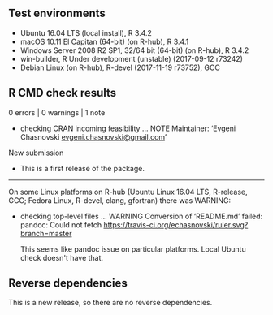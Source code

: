 ## Test environments
* Ubuntu 16.04 LTS (local install), R 3.4.2
* macOS 10.11 El Capitan (64-bit) (on R-hub), R 3.4.1
* Windows Server 2008 R2 SP1, 32/64 bit (64-bit) (on R-hub), R 3.4.2
* win-builder, R Under development (unstable) (2017-09-12 r73242)
* Debian Linux (on R-hub), R-devel (2017-11-19 r73752), GCC

## R CMD check results

0 errors | 0 warnings | 1 note

* checking CRAN incoming feasibility ... NOTE
Maintainer: ‘Evgeni Chasnovski <evgeni.chasnovski@gmail.com>’

New submission

* This is a first release of the package.

---

On some Linux platforms on R-hub (Ubuntu Linux 16.04 LTS, R-release, GCC; Fedora Linux, R-devel, clang, gfortran) there was WARNING:

* checking top-level files ... WARNING
Conversion of ‘README.md’ failed:
pandoc: Could not fetch https://travis-ci.org/echasnovski/ruler.svg?branch=master

  This seems like pandoc issue on particular platforms. Local Ubuntu check doesn't have that.

## Reverse dependencies

This is a new release, so there are no reverse dependencies.
